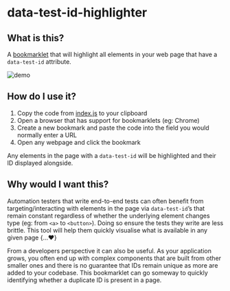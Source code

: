 # data-test-id-highlighter

## What is this?

A [bookmarklet](https://en.wikipedia.org/wiki/Bookmarklet) that will highlight all elements in your web page that have a `data-test-id` attribute.

![demo](https://media.giphy.com/media/YXhVlKSlB5GbygMjMH/giphy.gif)

## How do I use it?

1. Copy the code from [index.js](https://github.com/sekhavati/data-test-id-highlighter/blob/master/index.js) to your clipboard
2. Open a browser that has support for bookmarklets (eg: Chrome)
3. Create a new bookmark and paste the code into the field you would normally enter a URL
4. Open any webpage and click the bookmark 

  Any elements in the page with a `data-test-id` will be highlighted and their ID displayed alongside.

## Why would I want this?

Automation testers that write end-to-end tests can often benefit from targeting/interacting with elements in the page via `data-test-id`’s that remain constant regardless of whether the underlying element changes type (eg: from `<a>` to `<button>`). Doing so ensure the tests they write are less brittle. This tool will help them quickly visualise what is available in any given page {…:heart:}

From a developers perspective it can also be useful. As your application grows, you often end up with complex components that are built from other smaller ones and there is no guarantee that IDs remain unique as more are added to your codebase. This bookmarklet can go someway to quickly identifying whether a duplicate ID is present in a page.

